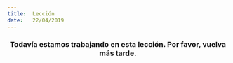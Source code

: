 ```yaml
---
title:  Lección
date:   22/04/2019
---
```


### <center>Todavía estamos trabajando en esta lección. Por favor, vuelva más tarde.</center>